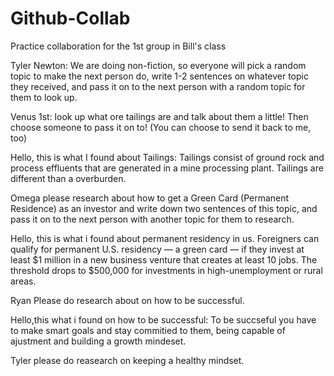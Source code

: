 # Github-Collab
Practice collaboration for the 1st group in Bill's class

Tyler Newton: We are doing non-fiction, so everyone will pick a random topic to make the next person do, write 1-2 sentences on whatever topic they received, and pass it on to the next person with a random topic for them to look up.

Venus 1st: look up what ore tailings are and talk about them a little! Then choose someone to pass it on to! (You can choose to send it back to me, too)


Hello, this is what I found about Tailings:
Tailings consist of ground rock and process effluents that are generated in a mine processing plant. Tailings are different than a overburden.

Omega please research about how to get a Green Card (Permanent Residence) as an investor and write down two sentences of this topic, and pass it on to the next person with another topic for them to research.

Hello, this is what i found about permanent residency in us. 
Foreigners can qualify for permanent U.S. residency — a green card — if they invest at least $1 million in a new business venture that creates at least 10 jobs. The threshold drops to $500,000 for investments in high-unemployment or rural areas.

Ryan Please do research about on how to be successful.

Hello,this what i found on how to be successful:
To be succseful you have to make smart goals and stay commitied to them, being capable of ajustment and building a growth mindeset.

Tyler please do reasearch on keeping a healthy mindset.

